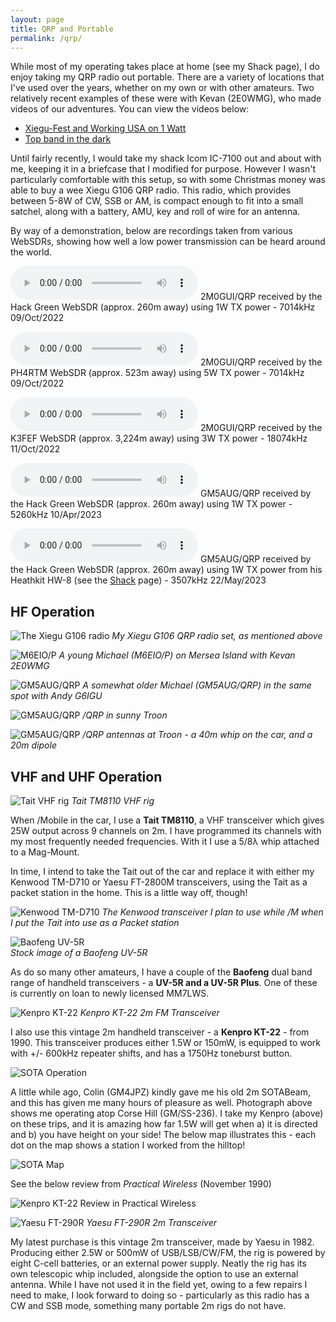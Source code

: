 ```yaml
---
layout: page
title: QRP and Portable
permalink: /qrp/
---
```


While most of my operating takes place at home (see my Shack page), I do enjoy taking my QRP radio out portable. There are a variety of locations that I've used over the years, whether on my own or with other amateurs. Two relatively recent examples of these were with Kevan (2E0WMG), who made videos of our adventures. You can view the videos below:

* [Xiegu-Fest and Working USA on 1 Watt](https://www.youtube.com/watch?v=iizjUnknKbU)
* [Top band in the dark](https://www.youtube.com/watch?v=p4xrpUkOefg)

Until fairly recently, I would take my shack Icom IC-7100 out and about with me, keeping it in a briefcase that I modified for purpose. However I wasn't particularly comfortable with this setup, so with some Christmas money was able to buy a wee Xiegu G106 QRP radio. This radio, which provides between 5-8W of CW, SSB or AM, is compact enough to fit into a small satchel, along with a battery, AMU, key and roll of wire for an antenna.

By way of a demonstration, below are recordings taken from various WebSDRs, showing how well a low power transmission can be heard around the world.

<audio
controls
        src="/files/614ca-hack-green-1w-with-explanation.mp3">
            <a href="/files/614ca-hack-green-1w-with-explanation.mp3">
                Download audio
            </a>
    </audio>
2M0GUI/QRP received by the Hack Green WebSDR (approx. 260m away) using 1W TX power - 7014kHz 09/Oct/2022

<audio 
controls
        src="/files/856ae-ph4rtm-netherlands-5w-rx.mp3">
            <a href="/files/856ae-ph4rtm-netherlands-5w-rx.mp3">
                Download audio
            </a>
    </audio>
2M0GUI/QRP received by the PH4RTM WebSDR (approx. 523m away) using 5W TX power - 7014kHz 09/Oct/2022 
 
<audio 
controls
        src="/files/89d6f-k3fef-east-america-3w-rx.wav">
            <a href="/files/89d6f-k3fef-east-america-3w-rx.wav">
                Download audio
            </a>
    </audio>
2M0GUI/QRP received by the K3FEF WebSDR (approx. 3,224m away) using 3W TX power - 18074kHz 11/Oct/2022 

<audio 
controls
        src="/files/websdr_recording_2023-04-10t12-24-59z_5260.0khz.wav">
            <a href="/files/websdr_recording_2023-04-10t12-24-59z_5260.0khz.wav">
                Download audio
            </a>
    </audio>
GM5AUG/QRP received by the Hack Green WebSDR (approx. 260m away) using 1W TX power - 5260kHz 10/Apr/2023 

<audio 
controls
        src="/files/websdr_20230522_3507.wav">
            <a href="/files/websdr_20230522_3507.wav">
                Download audio
            </a>
    </audio>
GM5AUG/QRP received by the Hack Green WebSDR (approx. 260m away) using 1W TX power from his Heathkit HW-8 (see the [Shack](https://gm5aug.topple.scot/shack) page) - 3507kHz 22/May/2023 

## HF Operation

![The Xiegu G106 radio](/images/4ee77-xiegu-g106-hf-transceiver-3.jpeg)
*My Xiegu G106 QRP radio set, as mentioned above*

![M6EIO/P](/images/03815-m6eio-portable.jpg)
*A young Michael (M6EIO/P) on Mersea Island with Kevan 2E0WMG*

![GM5AUG/QRP](/images/fe7c9-2a41b66a-5ebf-40c1-a19c-588d36987499.jpeg)
*A somewhat older Michael (GM5AUG/QRP) in the same spot with Andy G6IGU*

![GM5AUG/QRP](/images/d3abe-322847684_1261893281138594_578327562309739796_n.jpg)
*/QRP in sunny Troon*

![GM5AUG/QRP](/images/676da-323527926_857464428807131_387242739454321519_n.jpg)
*/QRP antennas at Troon - a 40m whip on the car, and a 20m dipole* 

## VHF and UHF Operation

![Tait VHF rig](images/tait.jpg)
*Tait TM8110 VHF rig*

When /Mobile in the car, I use a **Tait TM8110**, a VHF transceiver which gives 25W output across 9 channels on 2m. I have programmed its channels with my most frequently needed frequencies. With it I use a 5/8λ whip attached to a Mag-Mount.

In time, I intend to take the Tait out of the car and replace it with either my Kenwood TM-D710 or Yaesu FT-2800M transceivers, using the Tait as a packet station in the home. This is a little way off, though!

![Kenwood TM-D710](images/kenwood.jpeg)
*The Kenwood transceiver I plan to use while /M when I put the Tait into use as a Packet station*

![Baofeng UV-5R](images/baofeng.jpg)
<br>*Stock image of a Baofeng UV-5R*

As do so many other amateurs, I have a couple of the **Baofeng** dual band range of handheld transceivers - a **UV-5R and a UV-5R Plus**. One of these is currently on loan to newly licensed MM7LWS.

![Kenpro KT-22](images/kenpro.jpg)
*Kenpro KT-22 2m FM Transceiver*

I also use this vintage 2m handheld transceiver - a **Kenpro KT-22** - from 1990. This transceiver produces either 1.5W or 150mW, is equipped to work with +/- 600kHz repeater shifts, and has a 1750Hz toneburst button. 

![SOTA Operation](images/sota.jpg)

A little while ago, Colin (GM4JPZ) kindly gave me his old 2m SOTABeam, and this has given me many hours of pleasure as well. Photograph above shows me operating atop Corse Hill (GM/SS-236). I take my Kenpro (above) on these trips, and it is amazing how far 1.5W will get when a) it is directed and b) you have height on your side! The below map illustrates this - each dot on the map shows a station I worked from the hilltop!

![SOTA Map](images/sotamap.jpg)

See the below review from *Practical Wireless* (November 1990)

![Kenpro KT-22 Review in Practical Wireless](images/KenproPW.jpg)

![Yaesu FT-290R](images/yaesu.jpg)
*Yaesu FT-290R 2m Transceiver*

My latest purchase is this vintage 2m transceiver, made by Yaesu in 1982. Producing either 2.5W or 500mW of USB/LSB/CW/FM, the rig is powered by eight C-cell batteries, or an external power supply. Neatly the rig has its own telescopic whip included, alongside the option to use an external antenna. While I have not used it in the field yet, owing to a few repairs I need to make, I look forward to doing so - particularly as this radio has a CW and SSB mode, something many portable 2m rigs do not have.
